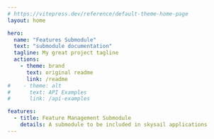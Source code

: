 ```yaml
---
# https://vitepress.dev/reference/default-theme-home-page
layout: home

hero:
  name: "Features Submodule"
  text: "submodule documentation"
  tagline: My great project tagline
  actions:
    - theme: brand
      text: original readme
      link: /readme
#    - theme: alt
#      text: API Examples
#      link: /api-examples

features:
  - title: Feature Management Submodule
    details: A submodule to be included in skysail applications
---
```


